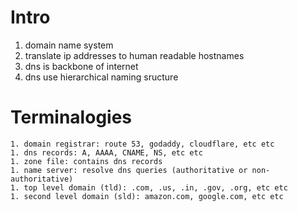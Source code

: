 # Intro
1. domain name system
1. translate ip addresses to human readable hostnames
1. dns is backbone of internet
1. dns use hierarchical naming sructure

# Terminalogies
    1. domain registrar: route 53, godaddy, cloudflare, etc etc
    1. dns records: A, AAAA, CNAME, NS, etc etc
    1. zone file: contains dns records
    1. name server: resolve dns queries (authoritative or non-authoritative)
    1. top level domain (tld): .com, .us, .in, .gov, .org, etc etc
    1. second level domain (sld): amazon.com, google.com, etc etc
